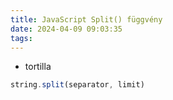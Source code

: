 ```yaml
---
title: JavaScript Split() függvény
date: 2024-04-09 09:03:35
tags:
---
```



* tortilla

```javascript
string.split(separator, limit)
```